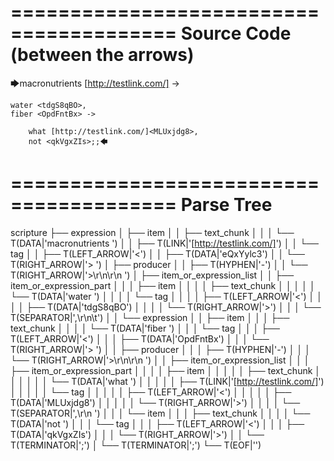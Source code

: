 ========================================
Source Code (between the arrows)
========================================

🡆macronutrients [http://testlink.com/]<eQxYylc3> ->

    water <tdgS8qBO>,
	fiber <OpdFntBx> ->

        what [http://testlink.com/]<MLUxjdg8>,
        not <qkVgxZIs>;;🡄

========================================
Parse Tree
========================================

scripture
├── expression
│   ├── item
│   │   ├── text_chunk
│   │   │   └── T(DATA|'macronutrients ')
│   │   ├── T(LINK|'[http://testlink.com/]')
│   │   └── tag
│   │       ├── T(LEFT_ARROW|'<')
│   │       ├── T(DATA|'eQxYylc3')
│   │       └── T(RIGHT_ARROW|'> ')
│   ├── producer
│   │   ├── T(HYPHEN|'-')
│   │   └── T(RIGHT_ARROW|'>\r\n\r\n    ')
│   ├── item_or_expression_list
│   │   ├── item_or_expression_part
│   │   │   ├── item
│   │   │   │   ├── text_chunk
│   │   │   │   │   └── T(DATA|'water ')
│   │   │   │   └── tag
│   │   │   │       ├── T(LEFT_ARROW|'<')
│   │   │   │       ├── T(DATA|'tdgS8qBO')
│   │   │   │       └── T(RIGHT_ARROW|'>')
│   │   │   └── T(SEPARATOR|',\r\n\t')
│   │   └── expression
│   │       ├── item
│   │       │   ├── text_chunk
│   │       │   │   └── T(DATA|'fiber ')
│   │       │   └── tag
│   │       │       ├── T(LEFT_ARROW|'<')
│   │       │       ├── T(DATA|'OpdFntBx')
│   │       │       └── T(RIGHT_ARROW|'> ')
│   │       ├── producer
│   │       │   ├── T(HYPHEN|'-')
│   │       │   └── T(RIGHT_ARROW|'>\r\n\r\n        ')
│   │       ├── item_or_expression_list
│   │       │   ├── item_or_expression_part
│   │       │   │   ├── item
│   │       │   │   │   ├── text_chunk
│   │       │   │   │   │   └── T(DATA|'what ')
│   │       │   │   │   ├── T(LINK|'[http://testlink.com/]')
│   │       │   │   │   └── tag
│   │       │   │   │       ├── T(LEFT_ARROW|'<')
│   │       │   │   │       ├── T(DATA|'MLUxjdg8')
│   │       │   │   │       └── T(RIGHT_ARROW|'>')
│   │       │   │   └── T(SEPARATOR|',\r\n        ')
│   │       │   └── item
│   │       │       ├── text_chunk
│   │       │       │   └── T(DATA|'not ')
│   │       │       └── tag
│   │       │           ├── T(LEFT_ARROW|'<')
│   │       │           ├── T(DATA|'qkVgxZIs')
│   │       │           └── T(RIGHT_ARROW|'>')
│   │       └── T(TERMINATOR|';')
│   └── T(TERMINATOR|';')
└── T(EOF|'<EOF>')